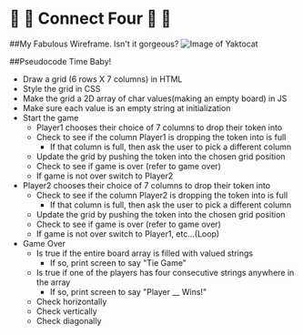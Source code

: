 # :red_circle: :large_blue_circle: Connect Four :red_circle: :large_blue_circle:

##My Fabulous Wireframe. Isn't it gorgeous? 
![Image of Yaktocat](https://i.imgur.com/Wm3L2Pm.png)

##Pseudocode Time Baby! 
- Draw a grid (6 rows X 7 columns) in HTML
- Style the grid in CSS
- Make the grid a 2D array of char values(making an empty board)  in JS 
- Make sure each value is an empty string at initialization 
- Start the game
	- Player1 chooses their choice of 7 columns to drop their token into
	- Check to see if the column Player1 is dropping the token into is full 
		- If that column is full, then ask the user to pick a different column 
	- Update the grid by pushing the token into the chosen grid position 
	- Check to see if game is over (refer to game over)
	- If game is not over switch to Player2
- Player2 chooses their choice of 7 columns to drop their token into
	- Check to see if the column Player2 is dropping the token into is full 
		- If that column is full, then ask the user to pick a different column 
	- Update the grid by pushing the token into the chosen grid position 
	- Check to see if game is over (refer to game over)
	- If game is not over switch to Player1, etc…(Loop)
- Game Over
	- Is true if the entire board array is filled with valued strings
      - If so, print screen to say "Tie Game"
	- Is true if one of the players has four consecutive strings anywhere in the array 
      - If so, print screen to say "Player __ Wins!"
	- Check horizontally 
	- Check vertically 
	- Check diagonally

